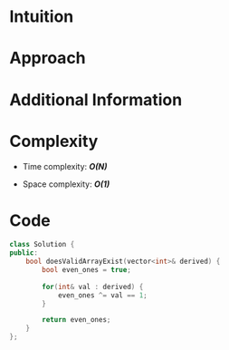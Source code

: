 # Intuition

# Approach

# Additional Information

# Complexity
- Time complexity: ***O(N)***
<!-- Add your time complexity here, e.g. $$O(n)$$ -->

- Space complexity: ***O(1)***
<!-- Add your space complexity here, e.g. $$O(n)$$ -->

# Code
```cpp
class Solution {
public:
    bool doesValidArrayExist(vector<int>& derived) {
        bool even_ones = true;
        
        for(int& val : derived) {
            even_ones ^= val == 1;
        }

        return even_ones;
    }
};
```
